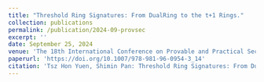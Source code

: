 ```yaml
---
title: "Threshold Ring Signatures: From DualRing to the t+1 Rings."
collection: publications
permalink: /publication/2024-09-provsec
excerpt: ''
date: September 25, 2024
venue: 'The 18th International Conference on Provable and Practical Security (ProvSec 2024),Gold Coast, Australia. September 25-27, 2024'
paperurl: 'https://doi.org/10.1007/978-981-96-0954-3_14'
citation: 'Tsz Hon Yuen, Shimin Pan: Threshold Ring Signatures: From DualRing to the t+1 Rings. Provable and Practical Security. ProvSec 2024. Lecture Notes in Computer Science, Vol. 14903, Pages 269-288'
---
```

